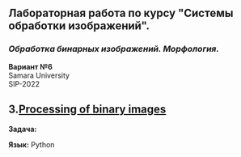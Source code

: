 ## Лабораторная работа по курсу "Системы обработки изображений".<br/>
### *Обработка бинарных изображений. Морфология.* <br/>
**Вариант №6** <br/>
Samara University <br/>
SIP-2022

## 3.[Processing of binary images](https://github.com/Dark-MonkGI/ImageProcessing_SAMARA_UNIVERSITY/blob/main/3.%20Processing_of_binary_images/IP_6131-010402D_Griaznov_I_3.ipynb)

**Задача:** <br/>


**Язык:** Python <br/> 
